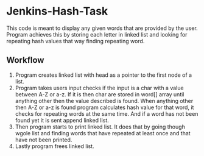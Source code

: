 # Jenkins-Hash-Task
This code is meant to display any given words that are provided by the user. Program achieves this by storing each letter in linked list and looking for repeating hash values that way finding repeating word.

## Workflow
1. Program creates linked list with head as a pointer to the first node of a list.
2. Program takes users input checks if the input is a char with a value between A-Z or a-z. If it is then char are stored in word[] array until anything other then the value described is found. When anything other then A-Z or a-z is found program calculates hash value for that word, it checks for repeating words at the same time. And if a word has not been found yet it is sent append linked list.
3. Then program starts to print linked list. It does that by going though wgole list and finding words that have repeated at least once and that have not been printed.
4. Lastly program frees linked list.
